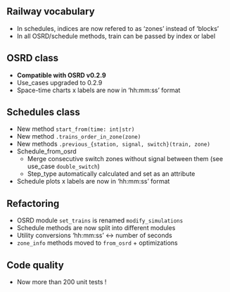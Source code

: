## Railway vocabulary
- In schedules, indices are now refered to as ‘zones’ instead of ‘blocks’
- In all OSRD/schedule methods, train can be passed by index or label
## OSRD class
- **Compatible with OSRD v0.2.9**
- Use_cases upgraded to 0.2.9
- Space-time charts x labels are now in ‘hh:mm:ss’ format
## Schedules class
- New method `start_from(time: int|str)`
- New method `.trains_order_in_zone(zone)`
- New methods `.previous_{station, signal, switch}(train, zone)`
- Schedule_from_osrd
  - Merge consecutive switch zones without signal between them (see use_case `double_switch`)
  - Step_type automatically calculated and set as an attribute
- Schedule plots x labels are now in ‘hh:mm:ss’ format
## Refactoring
- OSRD module `set_trains` is renamed `modify_simulations`
- Schedule methods are now split into different modules
- Utility conversions ‘hh:mm:ss’ <-> number of seconds
- `zone_info` methods moved to `from_osrd` + optimizations
## Code quality
- Now more than 200 unit tests !
